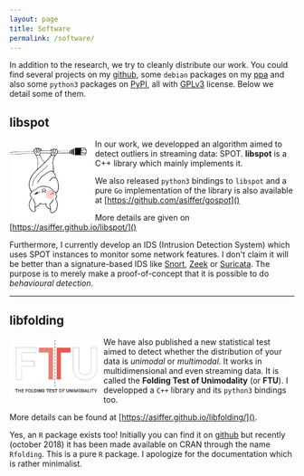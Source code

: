 ```yaml
---
layout: page
title: Software
permalink: /software/
---
```



In addition to the research, we try to cleanly distribute our work. You could find several projects on my [github](https://github.com/asiffer/), some `debian` packages on my [ppa](https://launchpad.net/~asiffer) and also some `python3` packages on [PyPI](https://pypi.org/user/asiffer/), all with [GPLv3](https://www.gnu.org/licenses/gpl-3.0.en.html) license. Below we detail some of them. 



## libspot
<!-- 
[![libspot](/assets/bat.png "Born to flag outliers")](https://asiffer.github.io/libspot/) -->


<img src="/assets/bat.png" alt="Born to flag outliers" style="float:left;width:30%;">


In our work, we developped an algorithm aimed to detect outliers in streaming data: SPOT.
**libspot** is a C++ library which mainly implements it. 

We also released `python3` bindings to `libspot` and a pure `Go` implementation of the library is also available at [https://github.com/asiffer/gospot]()

More details are given on [https://asiffer.github.io/libspot/]()

<!-- This code is hosted on <a href="https://asiffer.github.io/libspot/">github</a> and <a href="https://launchpad.net/~asiffer/+archive/ubuntu/libspot">launchpad</a>
(so you can just add my ppa to your debian/ubuntu system, use `apt` magic command and you are done!) -->

Furthermore, I currently develop an IDS (Intrusion Detection System) which uses SPOT instances to monitor some network features. 
I don't claim it will be better than a signature-based IDS like [Snort](https://www.snort.org/), [Zeek](https://www.zeek.org/) or [Suricata](https://suricata-ids.org/). The purpose is to merely make a proof-of-concept that it is possible to do *behavioural detection*. 


---

## libfolding

<!-- [![libfolding](/assets/ftu.png "The folding test of unimodality")](https://asiffer.github.io/libfolding/) -->

<img src="/assets/ftu.png" alt="The folding test of unimodality" style="float:left;width:33%;">


We have also published a new statistical test aimed to detect whether the distribution of your data is *unimodal* or *multimodal*. It works in multidimensional and even streaming data. It is called the **Folding Test of Unimodality** (or **FTU**). 
I developped a `C++` library and its `python3` bindings too.

More details can be found at [https://asiffer.github.io/libfolding/]().

<!-- The code is also hosted on <a href="https://asiffer.github.io/libfolding/">github</a> and <a href="https://launchpad.net/~asiffer/+archive/ubuntu/libfolding">launchpad</a> (but through a different ppa). -->

Yes, an `R` package exists too! Initially you can find it on <a href="https://github.com/asiffer/Rfolding">github</a> but recently (october 2018) it has been made available on CRAN through the name `Rfolding`. This is a pure `R` package. I apologize for the documentation which is rather minimalist. 

